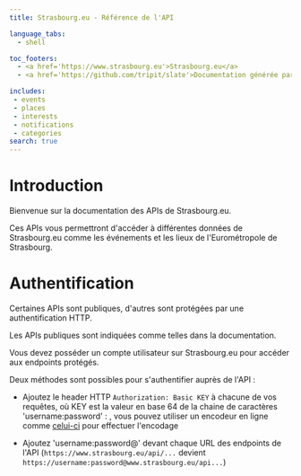 ```yaml
---
title: Strasbourg.eu - Référence de l'API

language_tabs:
  - shell

toc_footers:
  - <a href='https://www.strasbourg.eu'>Strasbourg.eu</a>
  - <a href='https://github.com/tripit/slate'>Documentation générée par Slate</a>

includes:
 - events
 - places
 - interests
 - notifications
 - categories
search: true
---
```


# Introduction

Bienvenue sur la documentation des APIs de Strasbourg.eu. 

Ces APIs vous permettront d'accéder à différentes données de Strasbourg.eu comme les événements et les lieux de l'Eurométropole de Strasbourg.

# Authentification

Certaines APIs sont publiques, d'autres sont protégées par une authentification HTTP.

Les APIs publiques sont indiquées comme telles dans la documentation.

Vous devez posséder un compte utilisateur sur Strasbourg.eu pour accéder aux endpoints protégés.

Deux méthodes sont possibles pour s'authentifier auprès de l'API :

* Ajoutez le header HTTP `Authorization: Basic KEY` à chacune de vos requêtes, où KEY est la valeur en base 64 de la chaine de caractères 'username:password' : , vous pouvez utiliser un encodeur en ligne comme [celui-ci](http://www.motobit.com/util/base64-decoder-encoder.asp) pour effectuer l'encodage

* Ajoutez 'username:password@' devant chaque URL des endpoints de l'API (`https://www.strasbourg.eu/api/...` devient `https://username:password@www.strasbourg.eu/api...`)
